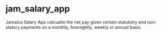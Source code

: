 # jam_salary_app

Jamaica Salary App calcualte the net pay given certain statutotry and non-statory payments on a monthly, forenightly, weekly or annual basis.
